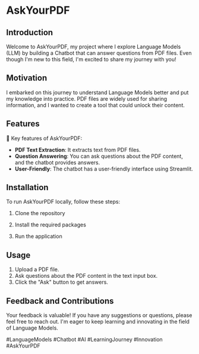 # AskYourPDF

## Introduction
 Welcome to AskYourPDF, my project where I explore Language Models (LLM) by building a Chatbot that can answer questions from PDF files. Even though I'm new to this field, I'm excited to share my journey with you!

## Motivation
I embarked on this journey to understand Language Models better and put my knowledge into practice. PDF files are widely used for sharing information, and I wanted to create a tool that could unlock their content.

## Features
🌟 Key features of AskYourPDF:
- **PDF Text Extraction**: It extracts text from PDF files.
- **Question Answering**: You can ask questions about the PDF content, and the chatbot provides answers.
- **User-Friendly**: The chatbot has a user-friendly interface using Streamlit.

## Installation

To run AskYourPDF locally, follow these steps:

1. Clone the repository

2. Install the required packages

3. Run the application
   
## Usage

1. Upload a PDF file.
2. Ask questions about the PDF content in the text input box.
3. Click the "Ask" button to get answers.

## Feedback and Contributions

Your feedback is valuable! If you have any suggestions or questions, please feel free to reach out. I'm eager to keep learning and innovating in the field of Language Models.

#LanguageModels #Chatbot #AI #LearningJourney #Innovation #AskYourPDF






